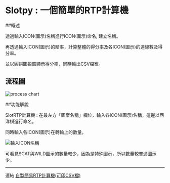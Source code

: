# Slotpy : 一個簡單的RTP計算機
##概述

透過輸入ICON(圖示)名稱進行ICON(圖示)命名, 建立名稱。

再透過輸入ICON(圖示)的賠率，計算整體的得分率及各ICON(圖示)的連線數及得分率。

並以圓餅圖視窗顯示得分率，同時輸出CSV檔案。



## 流程圖
![process chart](https://upload.cc/i1/2020/09/24/yfDhCR.jpg)




##功能解說

SlotRTP計算機 : 在最左方「圖案名稱」欄位，輸入各ICON(圖示)名稱，這邊以西洋棋進行命名。

同時輸入各ICON(圖示)在轉輪上的數量。

![輸入ICON名稱](https://upload.cc/i1/2020/09/25/imyBIS.jpg)

可看見SCAT與WILD圖示的數量較少，因為是特殊圖示，所以數量較普通圖示少。





***
連結
[自製簡易RTP計算機(可印CSV檔)](https://github.com/Monsters-Hunter/Slotpy/tree/Slotpy-addPiePicture "Title")
